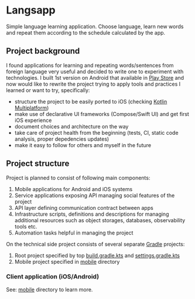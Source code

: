 # Langsapp

Simple language learning application.
Choose language, learn new words and repeat them according to the schedule calculated by the app.

## Project background

I found applications for learning and repeating words/sentences from foreign language very useful and decided to write one to experiment with technologies.
I built 1st version on Android that available in [Play Store](https://play.google.com/store/apps/details?id=com.langsapp.android.app) and now would like to rewrite the project trying to apply tools and practices I learned or want to try, specifically:
- structure the project to be easily ported to iOS (checking [Kotlin Multiplatform](https://kotlinlang.org/docs/multiplatform.html))
- make use of declarative UI frameworks (Compose/Swift UI) and get first iOS experience
- document choices and architecture on the way
- take care of project health from the beginning (tests, CI, static code analysis, proper depedencies updates)
- make it easy to follow for others and myself in the future

## Project structure

Project is planned to consist of following main components:
1. Mobile applications for Android and iOS systems
2. Service applications exposing API managing social features of the project
3. API layer defining communication contract between apps
4. Infrastructure scripts, definitions and descriptions for managing additional resources such as object storages,
   databases, observability tools etc.
5. Automation tasks helpful in managing the project

On the technical side project consists of several separate [Gradle](https://gradle.org/) projects:
1. Root project specified by top [build.gradle.kts](build.gradle.kts) and [settings.gradle.kts](settings.gradle.kts)
2. Mobile project specified in [mobile](mobile) directory

### Client application (iOS/Android)

See: [mobile](mobile) directory to learn more.
